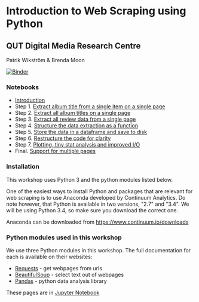 # Introduction to Web Scraping using Python

## QUT Digital Media Research Centre

Patrik Wikström & Brenda Moon

[![Binder](http://mybinder.org/badge.svg)](http://mybinder.org/repo/qut-dmrc/web-scraping-intro--workshop)

### Notebooks

* [Introduction](index.ipynb)
* Step 1. [Extract album title from a single item on a single page](web-scraping-intro-step1.ipynb)
* Step 2. [Extract all album titles on a single page](web-scraping-intro-step2.ipynb)
* Step 3. [Extract all review data from a single page](web-scraping-intro-step3.ipynb)
* Step 4. [Structure the data extraction as a function](web-scraping-intro-step4.ipynb)
* Step 5. [Store the data in a dataframe and save to disk](web-scraping-intro-step5.ipynb)
* Step 6. [Restructure the code for clarity](web-scraping-intro-step6.ipynb)
* Step 7. [Plotting, tiny stat analysis and improved I/O](web-scraping-intro-step7.ipynb)
* Final. [Support for multiple pages](web-scraping-intro-final.ipynb)

### Installation

This workshop uses Python 3 and the python modules listed below.

One of the easiest ways to install Python and packages that are relevant for web scraping is to use Anaconda developed by Continuum Analytics. Do note however, that Python is available in two versions, "2.7" and "3.4". We will be using Python 3.4, so make sure you download the correct one.

Anaconda can be downloaded from https://www.continuum.io/downloads

### Python modules used in this workshop

We use three Python modules in this workshop. The full documentation for each is available on their websites:

* [Requests](http://docs.python-requests.org/en/latest/) - get webpages from urls
* [BeautifulSoup](http://www.crummy.com/software/BeautifulSoup/) - select text out of webpages
* [Pandas](http://pandas.pydata.org/) - python data analysis library

These pages are in [Jupyter Notebook](https://jupyter.org/)

